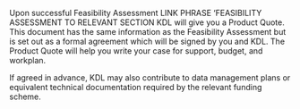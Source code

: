 Upon successful Feasibility Assessment LINK PHRASE ‘FEASIBILITY ASSESSMENT TO RELEVANT SECTION KDL will give you a Product Quote. This document has the same information as the Feasibility Assessment but is set out as a formal agreement which will be signed by you and KDL. The Product Quote will help you write your case for support, budget, and workplan. 

If agreed in advance, KDL may also contribute to data management plans or equivalent technical documentation required by the relevant funding scheme. 
